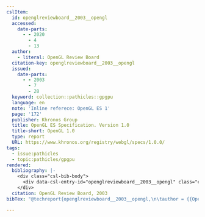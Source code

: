 ```yaml
---
cslItem:
  id: openglreviewboard__2003__opengl
  accessed:
    date-parts:
      - - 2020
        - 4
        - 13
  author:
    - literal: OpenGL Review Board
  citation-key: openglreviewboard__2003__opengl
  issued:
    date-parts:
      - - 2003
        - 7
        - 28
  keyword: collection::pathicles::gpgpu
  language: en
  note: 'Inline referece: OpenGL ES 1'
  page: '172'
  publisher: Khronos Group
  title: OpenGL ES Specification. Version 1.0
  title-short: OpenGL 1.0
  type: report
  URL: https://www.khronos.org/registry/webgl/specs/1.0.0/
tags:
  - issue:pathicles
  - topic:pathicles/gpgpu
rendered:
  bibliography: |-
    <div class="csl-bib-body">
      <div data-csl-entry-id="openglreviewboard__2003__opengl" class="csl-entry">OpenGL Review Board 2003 <i>OpenGL ES Specification. Version 1.0</i>. Khronos Group, p. 172. Available at: <a href='https://www.khronos.org/registry/webgl/specs/1.0.0/'>https://www.khronos.org/registry/webgl/specs/1.0.0/</a> (Accessed: April 13, 2020).</div>
    </div>
  citation: OpenGL Review Board, 2003
bibTex: "@techreport{openglreviewboard__2003__opengl,\n\tauthor = {{OpenGL Review Board}},\n\tyear = {2003},\n\tmonth = {jul 28},\n\tnote = {Inline referece: OpenGL ES 1},\n\tpages = {172},\n\tinstitution = {Khronos Group},\n\ttitle = {OpenGL {ES} {Specification}. {Version} 1.0},\n}\n\n"

---
```

